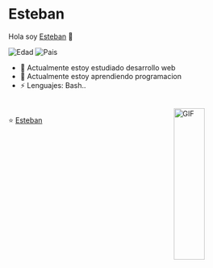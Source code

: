 # Esteban
Hola soy [Esteban](https://github.com/estebanpineda) 👋

![Edad](https://img.shields.io/badge/Edad-1993-blue)
![Pais](https://img.shields.io/badge/Pais-España-FC0902)


- 🔭 Actualmente estoy estudiado desarrollo web
- 🌱 Actualmente estoy aprendiendo programacion 
- ⚡ Lenguajes: Bash..


<br />

<img width = "35%" align="right" alt="GIF" height="300px" src="https://media.giphy.com/media/l2R06kO1jE5hNHub6/giphy.gif" />


⭐️  [Esteban](https://github.com/estebanpineda)
